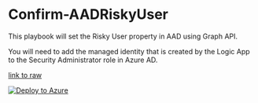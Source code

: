 # Confirm-AADRiskyUser

This playbook will set the Risky User property in AAD using Graph API.

You will need to add the managed identity that is created by the Logic App to the Security Administrator role in Azure AD.



[link to raw](#https://raw.githubusercontent.com/Azure/Azure-Sentinel/master/Playbooks/Confirm-AADRiskyUser/alert-trigger/azuredeploy.json)



[![Deploy to Azure](https://aka.ms/deploytoazurebutton)](https://portal.azure.com/#create/Microsoft.Template/uri/https%3A%2F%2Fraw.githubusercontent.com%2FAzure%2FAzure-Sentinel%2Fmaster%2FPlaybooks%2FConfirm-AADRiskyUser%2Fincident-trigger%2Fazuredeploy.json)
